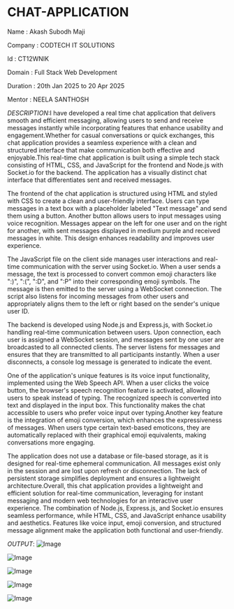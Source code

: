 # CHAT-APPLICATION

Name :  Akash Subodh Maji

Company : CODTECH IT SOLUTIONS 

Id : CT12WNIK

Domain : Full Stack Web Development 

Duration : 20th Jan 2025 to 20 Apr 2025

Mentor : NEELA SANTHOSH 

*DESCRIPTION*:I have developed a real time chat application that delivers smooth and efficient messaging, allowing users to send and receive messages instantly while incorporating features that enhance usability and engagement.Whether for casual conversations or quick exchanges, this chat application provides a seamless experience with a clean and structured interface that make communication both effective and enjoyable.This real-time chat application is built using a simple tech stack consisting of HTML, CSS, and JavaScript for the frontend and Node.js with Socket.io for the backend. The application has a visually distinct chat interface that differentiates sent and received messages.

The frontend of the chat application is structured using HTML and styled with CSS to create a clean and user-friendly interface. Users can type messages in a text box with a placeholder labeled "Text message" and send them using a button. Another button allows users to input messages using voice recognition. Messages appear on the left for one user and on the right for another, with sent messages displayed in medium purple and received messages in white. This design enhances readability and improves user experience.

The JavaScript file on the client side manages user interactions and real-time communication with the server using Socket.io. When a user sends a message, the text is processed to convert common emoji characters like ":)", ":(", ":D", and ":P" into their corresponding emoji symbols. The message is then emitted to the server using a WebSocket connection. The script also listens for incoming messages from other users and appropriately aligns them to the left or right based on the sender's unique user ID.

The backend is developed using Node.js and Express.js, with Socket.io handling real-time communication between users. Upon connection, each user is assigned a WebSocket session, and messages sent by one user are broadcasted to all connected clients. The server listens for messages and ensures that they are transmitted to all participants instantly. When a user disconnects, a console log message is generated to indicate the event.

One of the application's unique features is its voice input functionality, implemented using the Web Speech API. When a user clicks the voice button, the browser's speech recognition feature is activated, allowing users to speak instead of typing. The recognized speech is converted into text and displayed in the input box. This functionality makes the chat accessible to users who prefer voice input over typing.Another key feature is the integration of emoji conversion, which enhances the expressiveness of messages. When users type certain text-based emoticons, they are automatically replaced with their graphical emoji equivalents, making conversations more engaging.

The application does not use a database or file-based storage, as it is designed for real-time ephemeral communication. All messages exist only in the session and are lost upon refresh or disconnection. The lack of persistent storage simplifies deployment and ensures a lightweight architecture.Overall, this chat application provides a lightweight and efficient solution for real-time communication, leveraging for instant messaging and modern web technologies for an interactive user experience. The combination of Node.js, Express.js, and Socket.io ensures seamless performance, while HTML, CSS, and JavaScript enhance usability and aesthetics. Features like voice input, emoji conversion, and structured message alignment make the application both functional and user-friendly.

*OUTPUT*:
![Image](https://github.com/user-attachments/assets/af07e0ec-7720-4b77-86f8-9c74116c6240)

![Image](https://github.com/user-attachments/assets/d433049f-7630-40a2-9a55-340da2f5763a)

![Image](https://github.com/user-attachments/assets/4f1edffe-32ed-43d0-9f6b-d7620efaaf0b)

![Image](https://github.com/user-attachments/assets/98296565-a2ac-4d08-9278-6841f316d66c)

![Image](https://github.com/user-attachments/assets/210080f4-b575-4815-a60f-432a84b11dac)





